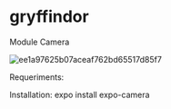 # gryffindor
Module Camera

![ee1a97625b07aceaf762bd65517d85f7](https://user-images.githubusercontent.com/80598073/113574148-6f40e100-9613-11eb-9244-8e264022523b.jpg)



Requeriments:

Installation:
expo install expo-camera
